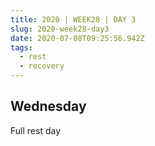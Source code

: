 ```yaml
---
title: 2020 | WEEK28 | DAY 3
slug: 2020-week28-day3
date: 2020-07-08T09:25:56.942Z
tags:
  - rest
  - recovery
---
```

## Wednesday

Full rest day